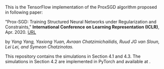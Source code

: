 This is the TensorFlow implementation of the ProxSGD algorithm proposed in following paper:

"Prox-SGD: Training Structured Neural Networks under Regularization and Constraints," **International Conference on Learning Representation (ICLR)**, Apr. 2020. [URL](https://openreview.net/forum?id=HygpthEtvr)

by *Yang Yang, Yaxiong Yuan, Avraan Chatzimichailidis, Ruud JG van Sloun, Lei Lei, and Symeon Chatzinotas.*

This repository contains the simulations in Section 4.1 and 4.3. The simulations in Section 4.2 are implemented in PyTorch and available at .

